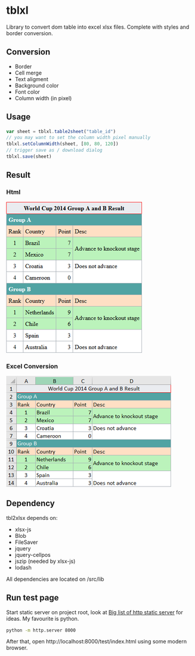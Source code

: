 
# tblxl
Library to convert dom table into excel xlsx files. Complete with styles and border conversion.

## Conversion
 * Border
 * Cell merge
 * Text aligment
 * Background color
 * Font color
 * Column width (in pixel)

## Usage
```js
var sheet = tblxl.table2sheet("table_id")
// you may want to set the column width pixel manually
tblxl.setColumnWidth(sheet, [80, 80, 120])
// trigger save as / download dialog
tblxl.save(sheet)
```

## Result
### Html
![html source](https://github.com/airlanggacahya/tblxl/blob/master/img/html.png)

### Excel Conversion
![excel conversion](https://github.com/airlanggacahya/tblxl/blob/master/img/excel.png)

## Dependency
tbl2xlsx depends on:
 * xlsx-js
 * Blob
 * FileSaver
 * jquery
 * jquery-cellpos
 * jszip (needed by xlsx-js)
 * lodash

All dependencies are located on /src/lib

## Run test page
Start static server on project root, look at [Big list of http static server](https://gist.github.com/willurd/5720255) for ideas. My favourite is python.
```bash
python -m http.server 8000
```

After that, open http://localhost:8000/test/index.html using some modern browser.
